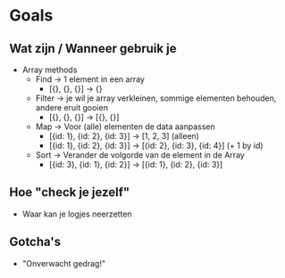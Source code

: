 # Goals

## Wat zijn / Wanneer gebruik je

- Array methods
  - Find -> 1 element in een array
    - [{}, {}, {}] -> {}
  - Filter -> je wil je array verkleinen, sommige elementen behouden, andere eruit gooien
    - [{}, {}, {}] -> [{}, {}]
  - Map -> Voor (alle) elementen de data aanpassen
    - [{id: 1}, {id: 2}, {id: 3}] -> [1, 2, 3] (alleen)
    - [{id: 1}, {id: 2}, {id: 3}] -> [{id: 2}, {id: 3}, {id: 4}] (+ 1 by id)
  - Sort -> Verander de volgorde van de element in de Array
    - [{id: 3}, {id: 1}, {id: 2}] -> [{id: 1}, {id: 2}, {id: 3}]

## Hoe "check je jezelf"

- Waar kan je logjes neerzetten

## Gotcha's

- "Onverwacht gedrag!"
